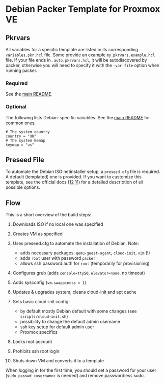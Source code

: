 # Debian Packer Template for Proxmox VE

## Pkrvars

All variables for a specific template are listed in its corresponding `variables.pkr.hcl` file. Some provide an example `my.pkrvars.example.hcl` file. If your file ends in `.auto.pkrvars.hcl`, it will be autodiscovered by packer, otherwise you will need to specify it with the `-var-file` option when running packer.

### Required

See the [main README](../README.md).

### Optional

The following lists Debian-specific variables. See the [main README](../README.md) for common ones.

```hcl
# The system country
country = "UK"
# The system kemap
keymap = "us"
```

## Preseed File

To automate the Debian ISO netinstaller setup, a `preseed.cfg` file is required. A default (templated) one is provided. If you want to customize this template, see the official docs ([12](https://preseed.debian.net/debian-preseed/bookworm/amd64-main-full.txt) [11](https://preseed.debian.net/debian-preseed/bullseye/amd64-main-full.txt)) for a detailed description of all possible options.

## Flow
This is a short overview of the build steps:

1. Downloads ISO if no local one was specified
2. Creates VM as specified
3. Uses preseed.cfg to automate the installation of Debian. Note:

    * adds necessary packages: `qemu-guest-agent`, `cloud-init`, `vim` (!)
    * adds `root` user with password `packer`
    * allows ssh password auth for `root` (temporarily for provisioning)

4. Configures grub (adds `console=ttyS0`, `elevator=none`, no timeout)
5. Adds sysconfig (`vm.swappiness = 1`)
6. Updates & upgrades system, cleans cloud-init and apt cache
7. Sets basic cloud-init config:

    * by default mostly Debian default with some changes (see `scripts/cloud-init.sh`)
    * possibility to change the default admin username
    * ssh key setup for default admin user
    * Proxmox specifics

8. Locks root account
9. Prohibits ssh root login
10. Shuts down VM and converts it to a template

When logging in for the first time, you should set a password for your user (`sudo passwd <username>` is needed) and remove passwordless sudo.
